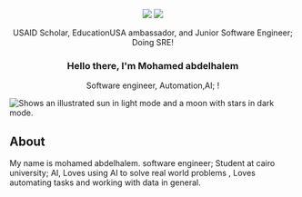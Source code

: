 
<div align="center">

  [![](https://komarev.com/ghpvc/?username=ZiadMansourM&color=blue&label=Profile%20Views)](https://github.com/mohamed-halemo/mohamed-halemo)
  [![](https://img.shields.io/github/followers/ZiadMansourM?label=GitHub%20Followers)](https://github.com/mohamed-halemo)
  
  USAID Scholar, EducationUSA ambassador, and Junior Software Engineer; Doing SRE!
  ### Hello there, I'm Mohamed abdelhalem 

  
  Software engineer, Automation,AI; !

</div>

<picture>
  <source media="(prefers-color-scheme: dark)" srcset="https://user-images.githubusercontent.com/25423296/163456776-7f95b81a-f1ed-45f7-b7ab-8fa810d529fa.png">
  <source media="(prefers-color-scheme: light)" srcset="https://user-images.githubusercontent.com/25423296/163456779-a8556205-d0a5-45e2-ac17-42d089e3c3f8.png">
  <img alt="Shows an illustrated sun in light mode and a moon with stars in dark mode." src="https://user-images.githubusercontent.com/25423296/163456779-a8556205-d0a5-45e2-ac17-42d089e3c3f8.png">
</picture>

About
-----
My name is mohamed abdelhalem. software engineer; Student at cairo university; AI, Loves using AI to solve real world problems , Loves automating tasks and working with data in general.



<!--
**mohamed-halemo/mohamed-halemo** is a ✨ _special_ ✨ repository because its `README.md` (this file) appears on your GitHub profile.

Here are some ideas to get you started:

- 🔭 I’m currently working on ...
- 🌱 I’m currently learning ...
- 👯 I’m looking to collaborate on ...
- 🤔 I’m looking for help with ...
- 💬 Ask me about ...
- 📫 How to reach me: ...
- 😄 Pronouns: ...
- ⚡ Fun fact: ...
-->
